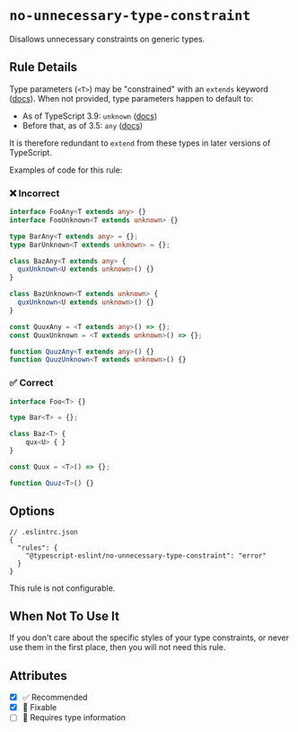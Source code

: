 # `no-unnecessary-type-constraint`

Disallows unnecessary constraints on generic types.

## Rule Details

Type parameters (`<T>`) may be "constrained" with an `extends`
keyword ([docs](https://www.typescriptlang.org/docs/handbook/generics.html#generic-constraints)).
When not provided, type parameters happen to default to:

- As of TypeScript
  3.9: `unknown` ([docs](https://www.typescriptlang.org/docs/handbook/release-notes/typescript-3-9.html#type-parameters-that-extend-any-no-longer-act-as-any))
- Before that, as of
  3.5: `any` ([docs](https://devblogs.microsoft.com/typescript/announcing-typescript-3-5/#breaking-changes))

It is therefore redundant to `extend` from these types in later versions of TypeScript.

Examples of code for this rule:

<!--tabs-->

### ❌ Incorrect

```ts
interface FooAny<T extends any> {}
interface FooUnknown<T extends unknown> {}

type BarAny<T extends any> = {};
type BarUnknown<T extends unknown> = {};

class BazAny<T extends any> {
  quxUnknown<U extends unknown>() {}
}

class BazUnknown<T extends unknown> {
  quxUnknown<U extends unknown>() {}
}

const QuuxAny = <T extends any>() => {};
const QuuxUnknown = <T extends unknown>() => {};

function QuuzAny<T extends any>() {}
function QuuzUnknown<T extends unknown>() {}
```

### ✅ Correct

```ts
interface Foo<T> {}

type Bar<T> = {};

class Baz<T> {
    qux<U> { }
}

const Quux = <T>() => {};

function Quuz<T>() {}
```

## Options

```jsonc
// .eslintrc.json
{
  "rules": {
    "@typescript-eslint/no-unnecessary-type-constraint": "error"
  }
}
```

This rule is not configurable.

## When Not To Use It

If you don't care about the specific styles of your type constraints, or never use them in the first place, then you
will not need this rule.

## Attributes

- [x] ✅ Recommended
- [x] 🔧 Fixable
- [ ] 💭 Requires type information
